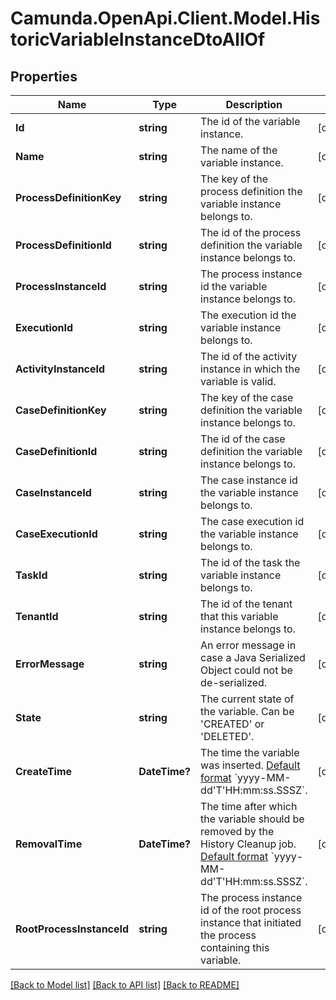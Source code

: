 # Camunda.OpenApi.Client.Model.HistoricVariableInstanceDtoAllOf

## Properties

Name | Type | Description | Notes
------------ | ------------- | ------------- | -------------
**Id** | **string** | The id of the variable instance. | [optional] 
**Name** | **string** | The name of the variable instance. | [optional] 
**ProcessDefinitionKey** | **string** | The key of the process definition the variable instance belongs to. | [optional] 
**ProcessDefinitionId** | **string** | The id of the process definition the variable instance belongs to. | [optional] 
**ProcessInstanceId** | **string** | The process instance id the variable instance belongs to. | [optional] 
**ExecutionId** | **string** | The execution id the variable instance belongs to. | [optional] 
**ActivityInstanceId** | **string** | The id of the activity instance in which the variable is valid. | [optional] 
**CaseDefinitionKey** | **string** | The key of the case definition the variable instance belongs to. | [optional] 
**CaseDefinitionId** | **string** | The id of the case definition the variable instance belongs to. | [optional] 
**CaseInstanceId** | **string** | The case instance id the variable instance belongs to. | [optional] 
**CaseExecutionId** | **string** | The case execution id the variable instance belongs to. | [optional] 
**TaskId** | **string** | The id of the task the variable instance belongs to. | [optional] 
**TenantId** | **string** | The id of the tenant that this variable instance belongs to. | [optional] 
**ErrorMessage** | **string** | An error message in case a Java Serialized Object could not be de-serialized. | [optional] 
**State** | **string** | The current state of the variable. Can be &#39;CREATED&#39; or &#39;DELETED&#39;. | [optional] 
**CreateTime** | **DateTime?** | The time the variable was inserted. [Default format](https://docs.camunda.org/manual/7.17/reference/rest/overview/date-format/) &#x60;yyyy-MM-dd&#39;T&#39;HH:mm:ss.SSSZ&#x60;. | [optional] 
**RemovalTime** | **DateTime?** | The time after which the variable should be removed by the History Cleanup job. [Default format](https://docs.camunda.org/manual/7.17/reference/rest/overview/date-format/) &#x60;yyyy-MM-dd&#39;T&#39;HH:mm:ss.SSSZ&#x60;. | [optional] 
**RootProcessInstanceId** | **string** | The process instance id of the root process instance that initiated the process containing this variable. | [optional] 

[[Back to Model list]](../README.md#documentation-for-models) [[Back to API list]](../README.md#documentation-for-api-endpoints) [[Back to README]](../README.md)

